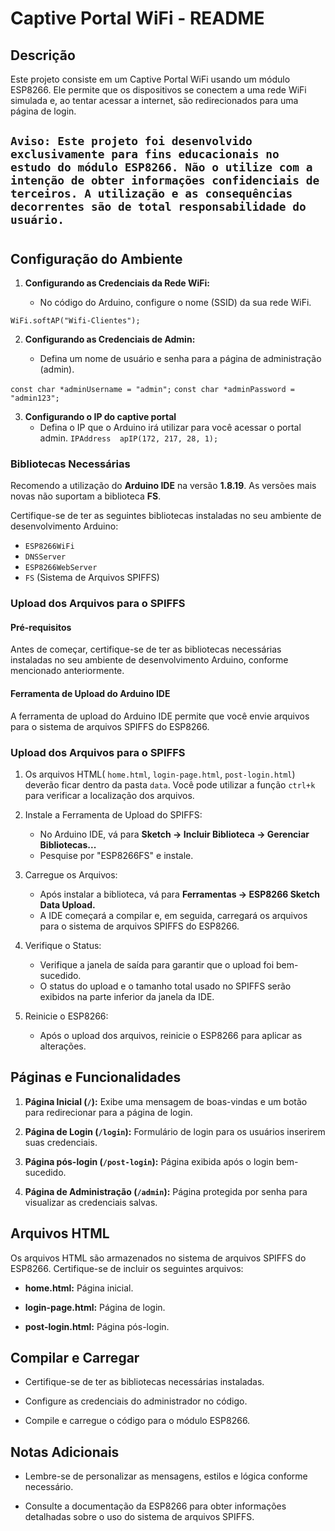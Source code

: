 # Captive Portal WiFi - README

## Descrição

Este projeto consiste em um Captive Portal WiFi usando um módulo ESP8266. Ele permite que os dispositivos se conectem a uma rede WiFi simulada e, ao tentar acessar a internet, são redirecionados para uma página de login.

## `Aviso: Este projeto foi desenvolvido exclusivamente para fins educacionais no estudo do módulo ESP8266. Não o utilize com a intenção de obter informações confidenciais de terceiros. A utilização e as consequências decorrentes são de total responsabilidade do usuário.`

#

## Configuração do Ambiente

1.  **Configurando as Credenciais da Rede WiFi:**
    
    -   No código do Arduino, configure o nome (SSID) da sua rede WiFi.

`WiFi.softAP("Wifi-Clientes");` 

2.  **Configurando as Credenciais de Admin:**
    
    -   Defina um nome de usuário e senha para a página de administração (admin).

`const char *adminUsername = "admin";`
`const char *adminPassword = "admin123";`

3. **Configurando o IP do captive portal**
	- Defina o IP que o Arduino irá utilizar para você acessar o portal admin.
`IPAddress  apIP(172, 217, 28, 1);`

### Bibliotecas Necessárias

Recomendo a utilização do **Arduino IDE** na versão **1.8.19**. As versões mais novas não suportam a biblioteca **FS**.

Certifique-se de ter as seguintes bibliotecas instaladas no seu ambiente de desenvolvimento Arduino:

-   `ESP8266WiFi`
-   `DNSServer`
-   `ESP8266WebServer`
-   `FS` (Sistema de Arquivos SPIFFS)

### Upload dos Arquivos para o SPIFFS

#### Pré-requisitos

Antes de começar, certifique-se de ter as bibliotecas necessárias instaladas no seu ambiente de desenvolvimento Arduino, conforme mencionado anteriormente.

#### Ferramenta de Upload do Arduino IDE

A ferramenta de upload do Arduino IDE permite que você envie arquivos para o sistema de arquivos SPIFFS do ESP8266.

### Upload dos Arquivos para o SPIFFS
1. Os arquivos HTML( `home.html`, `login-page.html`, `post-login.html`) deverão ficar dentro da pasta `data`. Você pode utilizar a função `ctrl+k` para verificar a localização dos arquivos.

2. Instale a Ferramenta de Upload do SPIFFS:
   - No Arduino IDE, vá para **Sketch -> Incluir Biblioteca -> Gerenciar Bibliotecas...**
   - Pesquise por "ESP8266FS" e instale.

3. Carregue os Arquivos:
   - Após instalar a biblioteca, vá para **Ferramentas -> ESP8266 Sketch Data Upload.**
   - A IDE começará a compilar e, em seguida, carregará os arquivos para o sistema de arquivos SPIFFS do ESP8266.

4. Verifique o Status:
   - Verifique a janela de saída para garantir que o upload foi bem-sucedido.
   - O status do upload e o tamanho total usado no SPIFFS serão exibidos na parte inferior da janela da IDE.

5. Reinicie o ESP8266:
   - Após o upload dos arquivos, reinicie o ESP8266 para aplicar as alterações.

## Páginas e Funcionalidades

1.  **Página Inicial (`/`):** Exibe uma mensagem de boas-vindas e um botão para redirecionar para a página de login.

2.  **Página de Login (`/login`):** Formulário de login para os usuários inserirem suas credenciais.

3.  **Página pós-login (`/post-login`):** Página exibida após o login bem-sucedido.

4.  **Página de Administração (`/admin`):** Página protegida por senha para visualizar as credenciais salvas.

## Arquivos HTML

Os arquivos HTML são armazenados no sistema de arquivos SPIFFS do ESP8266. Certifique-se de incluir os seguintes arquivos:

-  **home.html:** Página inicial.

-  **login-page.html:** Página de login.

-  **post-login.html:** Página pós-login.

## Compilar e Carregar

- Certifique-se de ter as bibliotecas necessárias instaladas.

- Configure as credenciais do administrador no código.

- Compile e carregue o código para o módulo ESP8266.

## Notas Adicionais

- Lembre-se de personalizar as mensagens, estilos e lógica conforme necessário.

- Consulte a documentação da ESP8266 para obter informações detalhadas sobre o uso do sistema de arquivos SPIFFS.
